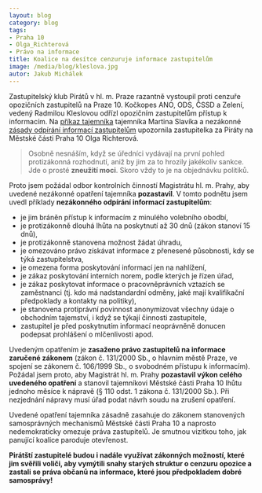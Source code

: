 ```yaml
---
layout: blog
category: blog
tags:
- Praha 10
- Olga_Richterová
- Právo na informace
title: Koalice na desítce cenzuruje informace zastupitelům
image: /media/blog/kleslova.jpg
autor: Jakub Michálek
---
```


Zastupitelský klub Pirátů v hl. m. Praze razantně vystoupil proti cenzuře
opozičních zastupitelů na Praze 10. Kočkopes ANO, ODS, ČSSD a Zelení, vedený
Radmilou Kleslovou odřízl
opozičním zastupitelům přístup k informacím. Na [příkaz tajemníka](/assets/static/poskytovani-informaci/praha10/prikaz.pdf)
tajemníka Martina Slavíka
a nezákonné [zásady odpírání informací zastupitelům](/assets/static/poskytovani-informaci/praha10/zasady.docx)
upozornila zastupitelka za Piráty na Městské části Praha 10 Olga Richterová.

> Osobně nesnáším, když se úředníci vydávají na první pohled protizákonná rozhodnutí,
aniž by jim za to hrozily jakékoliv sankce. Jde o prosté **zneužití moci**. Skoro vždy to
je na objednávku politiků.

Proto jsem požádal odbor kontrolních činností
Magistrátu hl. m. Prahy, aby uvedené nezákonné opatření
tajemníka **pozastavil**. V tomto podnětu jsem uvedl příklady **nezákonného odpírání
informací zastupitelům**:

*    je jim bráněn přístup k informacím z minulého volebního obodbí,
*    je protizákonně dlouhá lhůta na poskytnutí až 30 dnů (zákon stanoví 15 dnů),
*    je protizákonně stanovena možnost žádat úhradu,
*    je omezováno právo získávat informace z přenesené působnosti, kdy se týká zastupitelstva,
*    je omezena forma poskytování informací jen na nahlížení,
*    je zákaz poskytování interních norem, podle kterých je řízen úřad,
*    je zákaz poskytovat informace o pracovněprávních vztazích se zaměstnanci
     (tj. kdo má nadstandardní odměny, jaké mají kvalifikační předpoklady a kontakty na politiky),
*    je stanovena protiprávní povinnost anonymizovat všechny údaje o
     obchodním tajemství, i když se týkají činnosti zastupitele,
*    zastupitel je před poskytnutím informací neoprávněně donucen podepsat
     prohlášení o mlčenlivosti apod.

Uvedeným opatřením je **zasaženo právo zastupitelů na informace zaručené zákonem**
(zákon č. 131/2000 Sb., o hlavním městě Praze, ve spojení se zákonem č. 106/1999 Sb., o svobodném přístupu
k informacím). Požádal jsem proto, aby Magistrát hl. m. Prahy
**pozastavil výkon celého uvedeného opatření** a stanovil tajemníkovi Městské části Praha 10 lhůtu jednoho měsíce
k nápravě (§ 110 odst. 1 zákona č. 131/2000 Sb.).
Při nezjednání nápravy musí úřad podat návrh soudu na zrušení opatření.

Uvedené opatření tajemníka zásadně zasahuje do zákonem stanovených samosprávných
mechanismů Městské části Praha 10 a naprosto nedemokraticky omezuje práva
zastupitelů. Je smutnou vizitkou toho, jak panující koalice paroduje otevřenost.

**Pirátští zastupitelé budou i nadále využívat zákonných možností, které jim
svěřili voliči, aby vymýtili snahy starých struktur o cenzuru opozice a
zastali se práva občanů na informace, které jsou předpokladem dobré samosprávy!**
